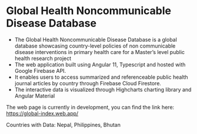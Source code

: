# Global Health Noncommunicable Disease Database

- The Global Health Noncommunicable Disease Database is a global database showcasing country-level policies of non communicable disease interventions in primary health care for a Master’s level public health research project
- The web application built using Angular 11, Typescript and hosted with Google Firebase API.
- It enables users to access summarized and referenceable public health journal articles by country through Firebase Cloud Firestore.
- The interactive data is visualized through Highcharts charting library and Angular Material

The web page is currently in development, you can find the link here: https://global-index.web.app/

Countries with Data: Nepal, Philippines, Bhutan
